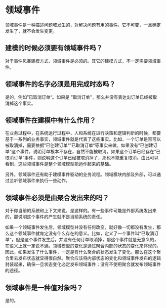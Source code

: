 # 领域事件
领域事件是一种描述问题域发生的，对解决问题有用的事件。它不可变，一旦确定发生了，就不会发生变更。

## 建模的时候必须要有领域事件吗？
对于事件风暴建模方式，领域事件是必须的。其它的建模方式，不一定需要领域事件。

## 领域事件的名字必须是用完成时态吗？
是的，例如”已取消订单“。如果是 "取消订单"，那么并没有表达出订单已经被取消掉这个事实。

## 领域事件在建模中有什么作用？
在业务过程中，在系统运行过程中，人和系统在进行决策和逻辑判断的时候，都要基于一系列的业务事实，领域事件就是代表了这些事实。比如，一个订单是否可以被取消掉，需要依据”已创建订单“”已取消订单“等事实来做。如果没有”已创建订单“这个事件，说明订单根本不存在，自然不能被取消。如果这个订单已经存在”已取消订单“事件，则说明这个订单已经被取消掉了，那也不能重复取消。由此可以看到，这些领域事件是整个领域模型能运作起来的基础。

另外，领域事件还有助于建模事件驱动的业务流程。领域模块内部及外部，可以通过监听领域事件来执行一些动作。

## 领域事件必须是由聚合发出来的吗？
对于你当前的系统和上下文来说，是这样的。有一些事件可能是外部系统发出来的，那说明这个事件的产生就不是当前系统的责任。

如果一个领域事件发生后，领域模型并没有任何改变，就好像一切都没有发生，那么这个领域事件就肯定没有什么存在的意义。比如，定义了一个事件叫“已取消订单”，但是这个事件发生后，并没有任何订单取消掉，那这个事件就是无意义的，在语义上就一定说不通。领域模型的变化是通过聚合内部的状态的变化来体现的。因此，如果发生了什么事件，一定是有什么聚合的状态发生了变化。那么在这个聚合里去发布状态就显得很自然。聚合应该将内部状态的变化和领域事件发布的逻辑封装起来，确保一旦状态变化必定发布领域事件；没有不使用聚合就发布领域事件的途径。


## 领域事件是一种值对象吗？
是的。

